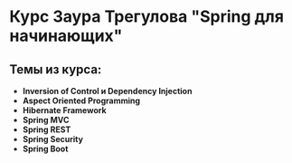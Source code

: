 # Курс Заура Трегулова "Spring для начинающих"

## Темы из курса:

+ **Inversion of Control и Dependency Injection**
+ **Aspect Oriented Programming**
+ **Hibernate Framework**
+ **Spring MVC**
+ **Spring REST**
+ **Spring Security**
+ **Spring Boot**